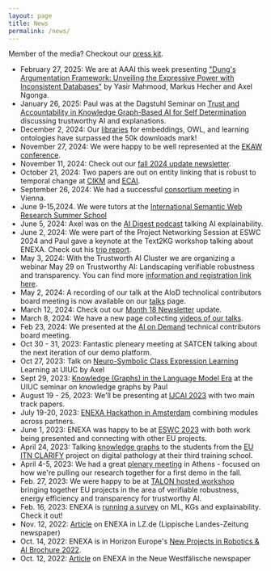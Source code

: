 ```yaml
---
layout: page
title: News
permalink: /news/
---
```


Member of the media? Checkout our [press kit](/presskit/).

* February 27, 2025: We are at AAAI this week presenting ["Dung's Argumentation Framework: Unveiling the Expressive Power with Inconsistent Databases"](https://arxiv.org/abs/2412.11617v1) by Yasir Mahmood, Markus Hecher and Axel Ngonga.
* January 26, 2025: Paul was at the Dagstuhl Seminar on [Trust and Accountability in Knowledge Graph-Based AI for Self Determination](https://www.dagstuhl.de/25051) discussing trustworthy AI and explanations. 
* December 2, 2024: Our [libraries](https://www.linkedin.com/posts/enexa-eu-project_dicee-download-stats-activity-7269288474409635840-9jOL) for embeddings, OWL, and learning ontologies have surpassed the 50k downloads mark!
* November 27, 2024: We were happy to be well represented at the [EKAW conference](https://www.linkedin.com/posts/enexa-eu-project_were-happy-to-be-ekaw-international-conference-activity-7267472305637752834-YPfy).
* November 11, 2024: Check out our [fall 2024 update newsletter](https://preview.mailerlite.io/preview/202883/emails/137802932829553920).
* October 21, 2024: Two papers are out on entity linking that is robust to temporal change at [CIKM](https://doi.org/10.1145/3627673.3679702) and [ECAI](https://ebooks.iospress.nl/volumearticle/70028).
* September 26, 2024: We had a successful [consortium meeting](https://www.linkedin.com/feed/update/urn:li:activity:7244968835202568192) in Vienna.
* June 9-15,2024. We were tutors at the [International Semantic Web Research Summer School](https://2024.semanticwebschool.org)
* June 5, 2024: Axel was on the [AI Digest podcast](https://www.youtube.com/watch?v=5g9oXhGB8vA&t=18s) talking AI explainability. 
* June 2, 2024: We were part of the Project Networking Session at ESWC 2024 and Paul gave a keynote at the Text2KG workshop talking about ENEXA. Check out his [trip report](https://thinklinks.wordpress.com/2024/06/02/trip-report-eswc-2024/). 
* May 3, 2024: With the Trustworth AI Cluster we are organizing a webinar May 29 on Trustworthy AI: Landscaping verifiable robustness and transparency. You can find more [information and registration link here](https://evenflow-project.eu/news/webinar-trustworthy-ai-cluster-adrae-evenflow/).
* May 2, 2024: A recording of our talk at the AIoD technolical contributors board meeting is now available on our [talks](https://enexa.eu/talks/) page.
* March 12, 2024: Check out our [Month 18 Newsletter](https://preview.mailerlite.io/preview/202883/emails/115518099363465015) update. 
* March 8, 2024: We have a new page collecting [videos of our talks](https://enexa.eu/talks/).
* Feb 23, 2024: We presented at the [AI on Demand](https://www.ai4europe.eu) technical contributors board meeting.
* Oct 30 - 31, 2023: Fantastic pleneary meeting at SATCEN talking about the next iteration of our demo platform. 
* Oct 27, 2023: Talk on [Neuro-Symbolic Class Expression Learning](https://ischool.illinois.edu/news-events/events/2023/10/27/knowledge-graphs-and-semantic-computing-speaker-series-axel-cyrille) Learning at UIUC by Axel
* Sept 29, 2023: [Knowledge (Graphs) in the Language Model Era](https://ischool.illinois.edu/news-events/events/2023/09/29/knowledge-graphs-and-semantic-computing-speaker-series-paul-groth) at the UIUC seminar on knowledge graphs by Paul
* August 19 - 25, 2023: We'll be presenting at [IJCAI 2023](https://ijcai-23.org/) with two main track papers.
* July 19-20, 2023: [ENEXA Hackathon in Amsterdam](https://twitter.com/enexa_eu/status/1682058719020843010) combining modules across partners.
* June 1, 2023: ENEXA was happy to be at [ESWC 2023](https://2023.eswc-conferences.org/project-networking/) with both work being presented and connecting with other EU projects. 
* April 24, 2023: Talking [knowledge graphs](https://twitter.com/clarify_project/status/1650426857844621312) to the students from the [EU ITN CLARIFY](http://www.clarify-project.eu) project on digital pathology at their third training school.
* April 4-5, 2023: We had a great [plenary meeting](https://www.linkedin.com/feed/update/urn:li:share:7049763758289604608/) in Athens - focused on how we're pulling our research together for a first demo in the fall. 
* Feb. 27, 2023: We were happy to be at [TALON hosted workshop](https://talon-project.eu/eventsestablishing-the-next-level-of-intelligence-and-autonomy-clustering-workshopevents/) bringing together EU projects in the area of verifiable robustness, energy efficiency and transparency for trustworthy AI.
* Feb. 16, 2023: ENEXA is [running a survey](https://twitter.com/enexa_eu/status/1626165074833408000) on ML, KGs and explainability. Check it out!
* Nov. 12, 2022: [Article](https://www.lz.de/owl/23430233_Uni-Paderborn-leitet-EU-Forschungsprojekt-zu-kuenstlicher-Intelligenz.html) on ENEXA in LZ.de (Lippische Landes-Zeitung newspaper) 
* Oct. 14, 2022: ENEXA is in Horizon Europe's [New Projects in Robotics & AI Brochure 2022](https://digital-strategy.ec.europa.eu/en/library/horizon-europe-new-projects-robotics-and-ai-june-november-2022). 
* Oct. 12, 2022: [Article](https://www.nw.de/lokal/kreis_paderborn/paderborn/23428522_Universitaet-Paderborn-leitet-EU-Forschungsprojekt-zu-kuenstlicher-Intelligenz.html) on ENEXA in the Neue Westfälische newspaper
